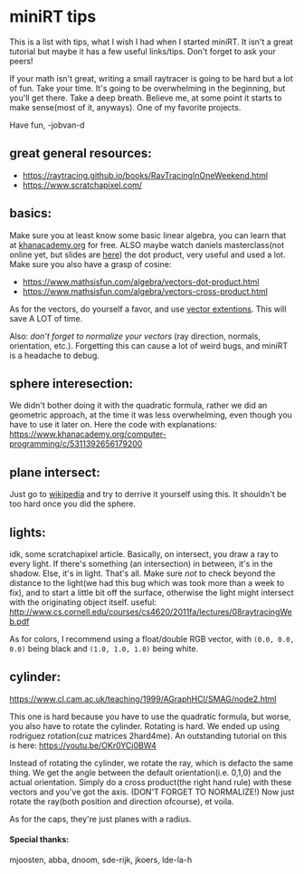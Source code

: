 # miniRT tips

This is a list with tips, what I wish I had when I started miniRT. It isn't a great tutorial but maybe it has a few useful links/tips. Don't forget to ask your peers!

If your math isn't great, writing a small raytracer is going to be hard but a lot of fun. Take your time. It's going to be overwhelming in the beginning, but you'll get there. Take a deep breath. Believe me, at some point it starts to make sense(most of it, anyways). One of my favorite projects.

Have fun, -jobvan-d

## great general resources:
- https://raytracing.github.io/books/RayTracingInOneWeekend.html
- https://www.scratchapixel.com/


## basics:
Make sure you at least know some basic linear algebra, you can learn that at [khanacademy.org](https://www.khanacademy.org) for free.
ALSO maybe watch daniels masterclass(not online yet, but slides are [here](https://github.com/GroteGnoom/codam_presentation/blob/main/vizualizing_math.pdf))
the dot product, very useful and used a lot. Make sure you also have a grasp of cosine:
- https://www.mathsisfun.com/algebra/vectors-dot-product.html
- https://www.mathsisfun.com/algebra/vectors-cross-product.html

As for the vectors, do yourself a favor, and use [vector extentions](https://gcc.gnu.org/onlinedocs/gcc/Vector-Extensions.html). This will save A LOT of time.

Also: *don't forget to normalize your vectors* (ray direction, normals, orientation, etc.). Forgetting this can cause a lot of weird bugs, and miniRT is a headache to debug.

## sphere interesection:
We didn't bother doing it with the quadratic formula, rather we did an geometric approach, at the time it was less overwhelming, even though you have to use it later on.
Here the code with explanations:
https://www.khanacademy.org/computer-programming/c/5311392656179200


## plane intersect:
Just go to [wikipedia](https://en.wikipedia.org/wiki/Line%E2%80%93plane_intersection) and try to derrive it yourself using this. It shouldn't be too hard once you did the sphere.


## lights:
idk, some scratchapixel article. Basically, on intersect, you draw a ray to every light. If there's something (an intersection) in between, it's in the shadow. Else, it's in light.
That's all. Make sure _not_ to check beyond the distance to the light(we had this bug which was took more than a week to fix), and to start a little bit off the surface, otherwise the light might intersect with the originating object itself.
useful: http://www.cs.cornell.edu/courses/cs4620/2011fa/lectures/08raytracingWeb.pdf

As for colors, I recommend using a float/double RGB vector, with `(0.0, 0.0, 0.0)` being black and `(1.0, 1.0, 1.0)` being white.

## cylinder:
https://www.cl.cam.ac.uk/teaching/1999/AGraphHCI/SMAG/node2.html

This one is hard because you have to use the quadratic formula, but worse, you also have to rotate the cylinder. Rotating is hard.
We ended up using rodriguez rotation(cuz matrices 2hard4me). An outstanding tutorial on this is here: https://youtu.be/OKr0YCj0BW4

Instead of rotating the cylinder, we rotate the ray, which is defacto the same thing.
We get the angle between the default orientation(i.e. 0,1,0) and the actual orientation.
Simply do a cross product(the right hand rule) with these vectors and you've got the axis. (DON'T FORGET TO NORMALIZE!)
Now just rotate the ray(both position and direction ofcourse), et voila.

As for the caps, they're just planes with a radius.

#### Special thanks:
mjoosten, abba, dnoom, sde-rijk, jkoers, lde-la-h
